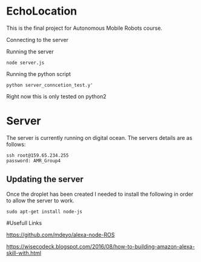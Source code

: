 # EchoLocation
This is the final project for Autonomous Mobile Robots course.

Connecting to the server



Running the server
```
node server.js
```

Running the python script
```
python server_conncetion_test.y'
```

Right now this is only tested on python2



# Server

The server is currently running on digital ocean. The servers details are as follows:
```
ssh root@159.65.234.255
password: AMR_Group4
```

## Updating the server

Once the droplet has been created I needed to install the following in order to allow the server to work.
```
sudo apt-get install node-js
```


#Usefull Links


https://github.com/mdeyo/alexa-node-ROS


https://wisecodeck.blogspot.com/2016/08/how-to-building-amazon-alexa-skill-with.html


